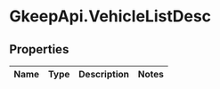 # GkeepApi.VehicleListDesc

## Properties
Name | Type | Description | Notes
------------ | ------------- | ------------- | -------------
